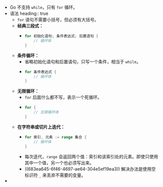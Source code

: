 - Go 不支持 `while`，只有 `for` 循环。
- 语法
  heading:: true
	- `for` 语句不需要小括号，但必须有大括号。
	- **经典三段式：**
		- ```go
		  for 初始化语句; 条件表达式; 后置语句 {
		      // 循环体
		  }
		  ```
	- **条件循环：**
		- 省略初始化语句和后置语句，只写一个条件，相当于 `while`。
		- ```go
		  for 条件表达式 {
		      // 循环体
		  }
		  ```
	- **无限循环：**
		- `for` 后面什么都不写，表示一个死循环。
		- ```go
		  for {
		      // 无限循环体
		  }
		  ```
	- **在字符串或切片上迭代：**
		- ```go
		  for 索引, 元素 := range 集合 {
		      // 循环体
		  }
		  ```
		- 每次迭代，`range` 会返回两个值：索引和该索引处的元素。即使只使用其中一个值，另一个也必须写出来。
		- ((683ea645-6f46-4697-ae64-304e5ef19ea3)) 解决办法是使用空标识符 `_` 来丢弃不需要的变量。
-